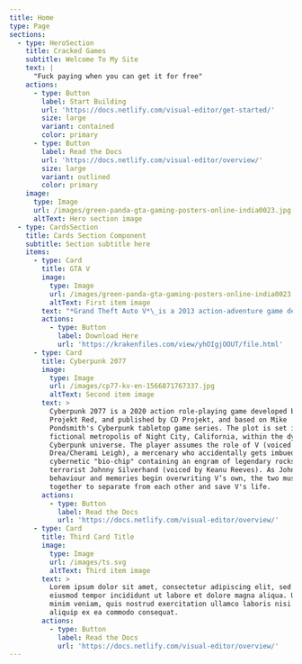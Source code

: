 ```yaml
---
title: Home
type: Page
sections:
  - type: HeroSection
    title: Cracked Games
    subtitle: Welcome To My Site
    text: |
      "Fuck paying when you can get it for free"
    actions:
      - type: Button
        label: Start Building
        url: 'https://docs.netlify.com/visual-editor/get-started/'
        size: large
        variant: contained
        color: primary
      - type: Button
        label: Read the Docs
        url: 'https://docs.netlify.com/visual-editor/overview/'
        size: large
        variant: outlined
        color: primary
    image:
      type: Image
      url: /images/green-panda-gta-gaming-posters-online-india0023.jpg
      altText: Hero section image
  - type: CardsSection
    title: Cards Section Component
    subtitle: Section subtitle here
    items:
      - type: Card
        title: GTA V
        image:
          type: Image
          url: /images/green-panda-gta-gaming-posters-online-india0023.jpg
          altText: First item image
        text: "*Grand Theft Auto V*\_is a 2013 action-adventure game developed by Rockstar North and published by Rockstar Games. It is the seventh main entry in the\_*Grand Theft Auto*\_series, following 2008's\_*Grand Theft Auto IV*, and the fifteenth instalment overall. Set within the fictional state of San Andreas, based on Southern California, the single-player story follows three protagonists—retired bank robber Michael De Santa, street gangster Franklin Clinton, and drug dealer and gunrunner Trevor Philips—and their attempts to commit heists while under pressure from a corrupt government agency and powerful criminals. The open world design lets players freely roam San Andreas's open countryside and the fictional city of Los Santos, based on Los Angeles.\n"
        actions:
          - type: Button
            label: Download Here
            url: 'https://krakenfiles.com/view/yhOIgjOOUT/file.html'
      - type: Card
        title: Cyberpunk 2077
        image:
          type: Image
          url: /images/cp77-kv-en-1566871767337.jpg
          altText: Second item image
        text: >
          Cyberpunk 2077 is a 2020 action role-playing game developed by CD
          Projekt Red, and published by CD Projekt, and based on Mike
          Pondsmith's Cyberpunk tabletop game series. The plot is set in the
          fictional metropolis of Night City, California, within the dystopian
          Cyberpunk universe. The player assumes the role of V (voiced by Gavin
          Drea/Cherami Leigh), a mercenary who accidentally gets imbued with a
          cybernetic "bio-chip" containing an engram of legendary rockstar and
          terrorist Johnny Silverhand (voiced by Keanu Reeves). As Johnny’s
          behaviour and memories begin overwriting V’s own, the two must work
          together to separate from each other and save V's life.
        actions:
          - type: Button
            label: Read the Docs
            url: 'https://docs.netlify.com/visual-editor/overview/'
      - type: Card
        title: Third Card Title
        image:
          type: Image
          url: /images/ts.svg
          altText: Third item image
        text: >
          Lorem ipsum dolor sit amet, consectetur adipiscing elit, sed do
          eiusmod tempor incididunt ut labore et dolore magna aliqua. Ut enim ad
          minim veniam, quis nostrud exercitation ullamco laboris nisi ut
          aliquip ex ea commodo consequat.
        actions:
          - type: Button
            label: Read the Docs
            url: 'https://docs.netlify.com/visual-editor/overview/'
---
```

